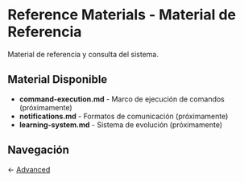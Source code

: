 # Reference Materials - Material de Referencia

Material de referencia y consulta del sistema.

## Material Disponible

- **command-execution.md** - Marco de ejecución de comandos (próximamente)
- **notifications.md** - Formatos de comunicación (próximamente)
- **learning-system.md** - Sistema de evolución (próximamente)

## Navegación

← [Advanced](../advanced/README.md)